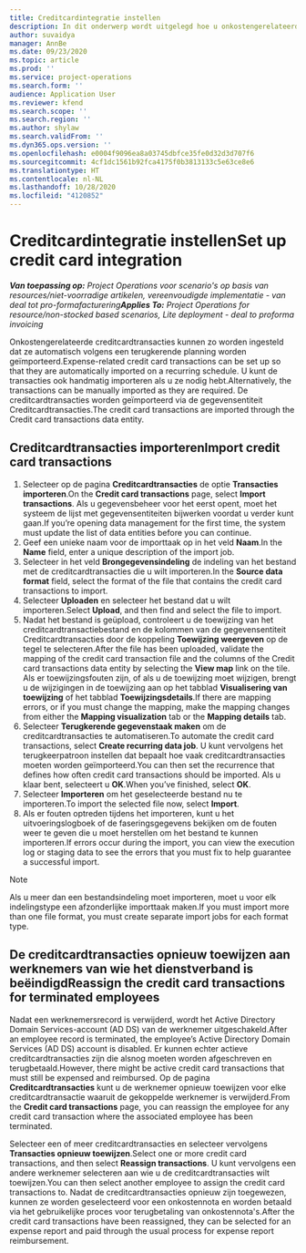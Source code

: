 ```yaml
---
title: Creditcardintegratie instellen
description: In dit onderwerp wordt uitgelegd hoe u onkostengerelateerde creditcardtransacties importeert en onderhoudt.
author: suvaidya
manager: AnnBe
ms.date: 09/23/2020
ms.topic: article
ms.prod: ''
ms.service: project-operations
ms.search.form: ''
audience: Application User
ms.reviewer: kfend
ms.search.scope: ''
ms.search.region: ''
ms.author: shylaw
ms.search.validFrom: ''
ms.dyn365.ops.version: ''
ms.openlocfilehash: e0004f9096ea8a03745dbfce35fe0d32d3d707f6
ms.sourcegitcommit: 4cf1dc1561b92fca4175f0b3813133c5e63ce8e6
ms.translationtype: HT
ms.contentlocale: nl-NL
ms.lasthandoff: 10/28/2020
ms.locfileid: "4120852"
---
```

# <a name="set-up-credit-card-integration"></a><span data-ttu-id="3973e-103">Creditcardintegratie instellen</span><span class="sxs-lookup"><span data-stu-id="3973e-103">Set up credit card integration</span></span>

<span data-ttu-id="3973e-104">_**Van toepassing op:** Project Operations voor scenario's op basis van resources/niet-voorradige artikelen, vereenvoudigde implementatie - van deal tot pro-formafacturering_</span><span class="sxs-lookup"><span data-stu-id="3973e-104">_**Applies To:** Project Operations for resource/non-stocked based scenarios, Lite deployment - deal to proforma invoicing_</span></span>

<span data-ttu-id="3973e-105">Onkostengerelateerde creditcardtransacties kunnen zo worden ingesteld dat ze automatisch volgens een terugkerende planning worden geïmporteerd.</span><span class="sxs-lookup"><span data-stu-id="3973e-105">Expense-related credit card transactions can be set up so that they are automatically imported on a recurring schedule.</span></span> <span data-ttu-id="3973e-106">U kunt de transacties ook handmatig importeren als u ze nodig hebt.</span><span class="sxs-lookup"><span data-stu-id="3973e-106">Alternatively, the transactions can be manually imported as they are required.</span></span> <span data-ttu-id="3973e-107">De creditcardtransacties worden geïmporteerd via de gegevensentiteit Creditcardtransacties.</span><span class="sxs-lookup"><span data-stu-id="3973e-107">The credit card transactions are imported through the Credit card transactions data entity.</span></span>

## <a name="import-credit-card-transactions"></a><span data-ttu-id="3973e-108">Creditcardtransacties importeren</span><span class="sxs-lookup"><span data-stu-id="3973e-108">Import credit card transactions</span></span>

1. <span data-ttu-id="3973e-109">Selecteer op de pagina **Creditcardtransacties** de optie **Transacties importeren**.</span><span class="sxs-lookup"><span data-stu-id="3973e-109">On the **Credit card transactions** page, select **Import transactions**.</span></span> <span data-ttu-id="3973e-110">Als u gegevensbeheer voor het eerst opent, moet het systeem de lijst met gegevensentiteiten bijwerken voordat u verder kunt gaan.</span><span class="sxs-lookup"><span data-stu-id="3973e-110">If you’re opening data management for the first time, the system must update the list of data entities before you can continue.</span></span>
2. <span data-ttu-id="3973e-111">Geef een unieke naam voor de importtaak op in het veld **Naam**.</span><span class="sxs-lookup"><span data-stu-id="3973e-111">In the **Name** field, enter a unique description of the import job.</span></span>
3. <span data-ttu-id="3973e-112">Selecteer in het veld **Brongegevensindeling** de indeling van het bestand met de creditcardtransacties die u wilt importeren.</span><span class="sxs-lookup"><span data-stu-id="3973e-112">In the **Source data format** field, select the format of the file that contains the credit card transactions to import.</span></span>
4. <span data-ttu-id="3973e-113">Selecteer **Uploaden** en selecteer het bestand dat u wilt importeren.</span><span class="sxs-lookup"><span data-stu-id="3973e-113">Select **Upload**, and then find and select the file to import.</span></span>
5. <span data-ttu-id="3973e-114">Nadat het bestand is geüpload, controleert u de toewijzing van het creditcardtransactiebestand en de kolommen van de gegevensentiteit Creditcardtransacties door de koppeling **Toewijzing weergeven** op de tegel te selecteren.</span><span class="sxs-lookup"><span data-stu-id="3973e-114">After the file has been uploaded, validate the mapping of the credit card transaction file and the columns of the Credit card transactions data entity by selecting the **View map** link on the tile.</span></span> <span data-ttu-id="3973e-115">Als er toewijzingsfouten zijn, of als u de toewijzing moet wijzigen, brengt u de wijzigingen in de toewijzing aan op het tabblad **Visualisering van toewijzing** of het tabblad **Toewijzingsdetails**.</span><span class="sxs-lookup"><span data-stu-id="3973e-115">If there are mapping errors, or if you must change the mapping, make the mapping changes from either the **Mapping visualization** tab or the **Mapping details** tab.</span></span>
6. <span data-ttu-id="3973e-116">Selecteer **Terugkerende gegevenstaak maken** om de creditcardtransacties te automatiseren.</span><span class="sxs-lookup"><span data-stu-id="3973e-116">To automate the credit card transactions, select **Create recurring data job**.</span></span> <span data-ttu-id="3973e-117">U kunt vervolgens het terugkeerpatroon instellen dat bepaalt hoe vaak creditcardtransacties moeten worden geïmporteerd.</span><span class="sxs-lookup"><span data-stu-id="3973e-117">You can then set the recurrence that defines how often credit card transactions should be imported.</span></span> <span data-ttu-id="3973e-118">Als u klaar bent, selecteert u **OK**.</span><span class="sxs-lookup"><span data-stu-id="3973e-118">When you’ve finished, select **OK**.</span></span>
7. <span data-ttu-id="3973e-119">Selecteer **Importeren** om het geselecteerde bestand nu te importeren.</span><span class="sxs-lookup"><span data-stu-id="3973e-119">To import the selected file now, select **Import**.</span></span>
8. <span data-ttu-id="3973e-120">Als er fouten optreden tijdens het importeren, kunt u het uitvoeringslogboek of de faseringsgegevens bekijken om de fouten weer te geven die u moet herstellen om het bestand te kunnen importeren.</span><span class="sxs-lookup"><span data-stu-id="3973e-120">If errors occur during the import, you can view the execution log or staging data to see the errors that you must fix to help guarantee a successful import.</span></span>

> [!NOTE]
> <span data-ttu-id="3973e-121">Als u meer dan een bestandsindeling moet importeren, moet u voor elk indelingstype een afzonderlijke importtaak maken.</span><span class="sxs-lookup"><span data-stu-id="3973e-121">If you must import more than one file format, you must create separate import jobs for each format type.</span></span>

## <a name="reassign-the-credit-card-transactions-for-terminated-employees"></a><span data-ttu-id="3973e-122">De creditcardtransacties opnieuw toewijzen aan werknemers van wie het dienstverband is beëindigd</span><span class="sxs-lookup"><span data-stu-id="3973e-122">Reassign the credit card transactions for terminated employees</span></span>

<span data-ttu-id="3973e-123">Nadat een werknemersrecord is verwijderd, wordt het Active Directory Domain Services-account (AD DS) van de werknemer uitgeschakeld.</span><span class="sxs-lookup"><span data-stu-id="3973e-123">After an employee record is terminated, the employee’s Active Directory Domain Services (AD DS) account is disabled.</span></span> <span data-ttu-id="3973e-124">Er kunnen echter actieve creditcardtransacties zijn die alsnog moeten worden afgeschreven en terugbetaald.</span><span class="sxs-lookup"><span data-stu-id="3973e-124">However, there might be active credit card transactions that must still be expensed and reimbursed.</span></span> <span data-ttu-id="3973e-125">Op de pagina **Creditcardtransacties** kunt u de werknemer opnieuw toewijzen voor elke creditcardtransactie waaruit de gekoppelde werknemer is verwijderd.</span><span class="sxs-lookup"><span data-stu-id="3973e-125">From the **Credit card transactions** page, you can reassign the employee for any credit card transaction where the associated employee has been terminated.</span></span>

<span data-ttu-id="3973e-126">Selecteer een of meer creditcardtransacties en selecteer vervolgens **Transacties opnieuw toewijzen**.</span><span class="sxs-lookup"><span data-stu-id="3973e-126">Select one or more credit card transactions, and then select **Reassign transactions**.</span></span> <span data-ttu-id="3973e-127">U kunt vervolgens een andere werknemer selecteren aan wie u de creditcardtransacties wilt toewijzen.</span><span class="sxs-lookup"><span data-stu-id="3973e-127">You can then select another employee to assign the credit card transactions to.</span></span> <span data-ttu-id="3973e-128">Nadat de creditcardtransacties opnieuw zijn toegewezen, kunnen ze worden geselecteerd voor een onkostennota en worden betaald via het gebruikelijke proces voor terugbetaling van onkostennota's.</span><span class="sxs-lookup"><span data-stu-id="3973e-128">After the credit card transactions have been reassigned, they can be selected for an expense report and paid through the usual process for expense report reimbursement.</span></span>
